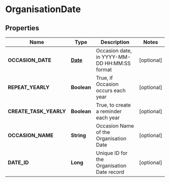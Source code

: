 
# OrganisationDate

## Properties
Name | Type | Description | Notes
------------ | ------------- | ------------- | -------------
**OCCASION_DATE** | [**Date**](Date.md) | Occasion date, in YYYY-MM-DD HH:MM:SS format |  [optional]
**REPEAT_YEARLY** | **Boolean** | True, if Occasion occurs each year |  [optional]
**CREATE_TASK_YEARLY** | **Boolean** | True, to create a reminder each year |  [optional]
**OCCASION_NAME** | **String** | Occasion Name of the Organisation Date |  [optional]
**DATE_ID** | **Long** | Unique ID for the Organisation Date record |  [optional]



